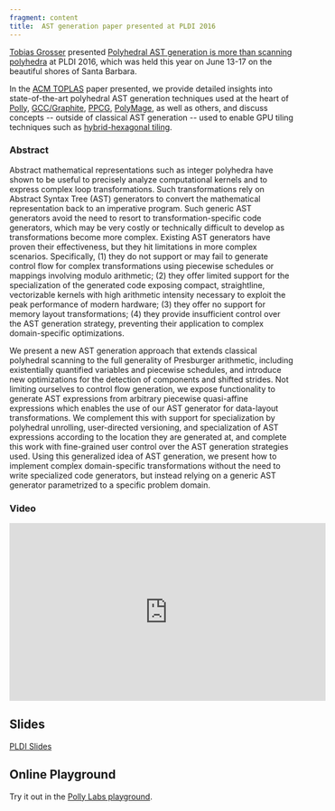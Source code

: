 ```yaml
---
fragment: content
title:  AST generation paper presented at PLDI 2016
---
```



<a href="http://www.grosser.es">Tobias Grosser</a> presented <a
href="http://www.grosser.es/#pub-polyhedral-AST-generation">Polyhedral AST
generation is more than scanning polyhedra</a> at PLDI 2016, which was held
this year on June 13-17 on the beautiful shores of Santa Barbara.

In the <a href="toplas.acm.org/">ACM TOPLAS</a> paper presented, we provide detailed insights into
state-of-the-art polyhedral AST generation techniques used at the heart of <a
href="http://polly.llvm.org">Polly</a>, <a
href="https://gcc.gnu.org/wiki/Graphite">GCC/Graphite</a>, <a
href="https://www.openhub.net/p/ppcg">PPCG</a>, <a
href="http://mcl.csa.iisc.ernet.in/polymage.html">PolyMage</a>, as well as
others, and discuss concepts -- outside of classical AST generation -- used to
enable GPU tiling techniques such as <a
href="http://dl.acm.org/authorize?N91181">hybrid-hexagonal tiling</a>.

### Abstract
<p>
Abstract mathematical representations such as integer polyhedra have
shown to be useful to precisely analyze computational kernels and to
express complex loop transformations. Such transformations rely on
Abstract Syntax Tree (AST) generators to convert the mathematical
representation back to an imperative program. Such generic AST
generators avoid the need to resort to transformation-specific code
generators, which may be very costly or technically difficult to develop as
transformations become more complex. Existing AST generators have
proven their effectiveness, but they hit limitations in more
complex scenarios. Specifically, (1) they do not support or may fail
to generate control flow for complex transformations using piecewise
schedules or mappings involving modulo arithmetic; (2) they offer
limited support for the specialization of the generated code exposing
compact, straightline, vectorizable kernels with high arithmetic intensity
necessary to exploit the peak performance of modern hardware; (3)
they offer no support for memory layout transformations; (4) they
provide insufficient control over the AST generation strategy,
preventing their application to complex domain-specific
optimizations.</p>

<p>
We present a new AST generation approach that extends classical
polyhedral scanning to the full generality of Presburger arithmetic,
including existentially quantified variables and piecewise
schedules, and introduce new optimizations for the
detection of components and shifted strides. Not limiting ourselves
to control flow generation, we expose functionality to generate AST
expressions from arbitrary piecewise quasi-affine expressions which
enables the use of our AST generator for data-layout
transformations. We complement this with support for specialization
by polyhedral unrolling, user-directed versioning, and specialization
of AST expressions according to the location they are generated at,
and complete this work with fine-grained user control over the AST
generation strategies used.  Using this generalized idea of AST
generation, we present how to implement complex domain-specific
transformations without the need to write specialized code
generators, but instead relying on a generic AST generator
parametrized to a specific problem domain.
</p>

### Video

<iframe width="560" height="315"
src="https://www.youtube.com/embed/h4XB7HBskJM" frameborder="0"
allowfullscreen></iframe>

## Slides

<a href="/slides/polyhedral-AST-generation.pdf">PLDI Slides</a>

## Online Playground

Try it out in the <a href="http://playground.pollylabs.org/">Polly Labs playground</a>.
